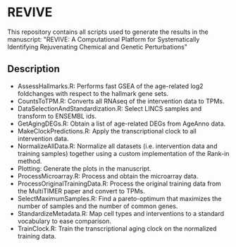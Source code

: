 # REVIVE

This repository contains all scripts used to generate the results in the manuscript: "REVIVE: A Computational Platform for Systematically Identifying Rejuvenating Chemical and Genetic Perturbations"

## Description
- AssessHallmarks.R: Performs fast GSEA of the age-related log2 foldchanges with respect to the hallmark gene sets.
- CountsToTPM.R: Converts all RNAseq of the intervention data to TPMs.
- DataSelectionAndStandardization.R: Select LINCS samples and transform to ENSEMBL ids.
- GetAgingDEGs.R: Obtain a list of age-related DEGs from AgeAnno data.
- MakeClockPredictions.R: Apply the transcriptional clock to all intervention data.
- NormalizeAllData.R: Normalize all datasets (i.e. intervention data and training samples) together using a custom implementation of the Rank-in method.
- Plotting: Generate the plots in the manuscript.
- ProcessMicroarray.R: Process and obtain the microarray data.
- ProcessOriginalTrainingData.R: Process the original training data from the MultiTIMER paper and convert to TPMs.
- SelectMaximumSamples.R: Find a pareto-optimum that maximizes the number of samples and the number of common genes.
- StandardizeMetadata.R: Map cell types and interventions to a standard vocabulary to ease comparison.
- TrainClock.R: Train the transcriptional aging clock on the normalized training data.
